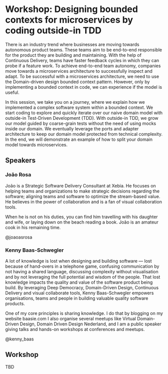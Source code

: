 # Workshop: Designing bounded contexts for microservices by coding outside-in TDD

There is an industry trend where businesses are moving towards autonomous product teams. These teams aim to be end-to-end responsible for the product they are building and maintaining. With the help of Continuous Delivery, teams have faster feedback cycles in which they can probe if a feature work. To achieve end-to-end team autonomy, companies move towards a microservices architecture to successfully inspect and adapt. To be successful with a microservices architecture, we need to use the Domain-driven design bounded context pattern. However, only by implementing a bounded context in code, we can experience if the model is useful.

In this session, we take you on a journey, where we explain how we implemented a complex software system within a bounded context. We start coding to explore and quickly iterate over our naive domain model with outside-in Test-Driven Development (TDD). With outside-in TDD, we grow our model guided by coarse-grain tests without the need of using mocks inside our domain. We eventually leverage the ports and adapter architecture to keep our domain model protected from technical complexity. In the end, we will demonstrate an example of how to split your domain model towards microservices.

## Speakers

### João Rosa

João is a Strategic Software Delivery Consultant at Xebia. He focuses on helping teams and organizations to make strategic decisions regarding the software; aligning teams and software to optimize the stream-based value. He believes in the power of collaboration and is a fan of visual collaboration tools.

When he is not on his duties, you can find him travelling with his daughter and wife, or laying down on the beach reading a book. João is an amateur cook in his remaining time.

@joaoasrosa

### Kenny Baas-Schwegler

A lot of knowledge is lost when designing and building software — lost because of hand-overs in a telephone game, confusing communication by not having a shared language, discussing complexity without visualisation and by not leveraging the full potential and wisdom of the people. That lost knowledge impacts the quality and value of the software product being build. By leveraging Deep Democracy, Domain-Driven Design, Continuous Delivery and visual collaborate tools, Kenny Baas-Schwegler empowers organisations, teams and people in building valuable quality software products.

One of my core principles is sharing knowledge. I do that by blogging on my website baasie.com I also organise several meetups like Virtual Domain-Driven Design, Domain Driven Design Nederland, and I am a public speaker giving talks and hands-on workshops at conferences and meetups. 

@kenny_baas

## Workshop

TBD
